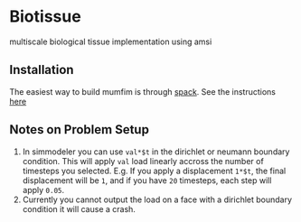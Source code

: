 # Biotissue
multiscale biological tissue implementation using amsi

## Installation
The easiest way to build mumfim is through [spack](https://github.com/spack/spack). See the
instructions [here](https://github.com/jacobmerson/mumfim-spack)

## Notes on Problem Setup
1. In simmodeler you can use `val*$t` in the dirichlet or neumann boundary condition. This will
   apply `val` load linearly accross the number of timesteps you selected. E.g. If you apply a
   displacement `1*$t`, the final displacement will be `1`, and if you have `20` timesteps,
   each step will apply `0.05`.
2. Currently you cannot output the load on a face with a dirichlet boundary condition
   it will cause a crash.
